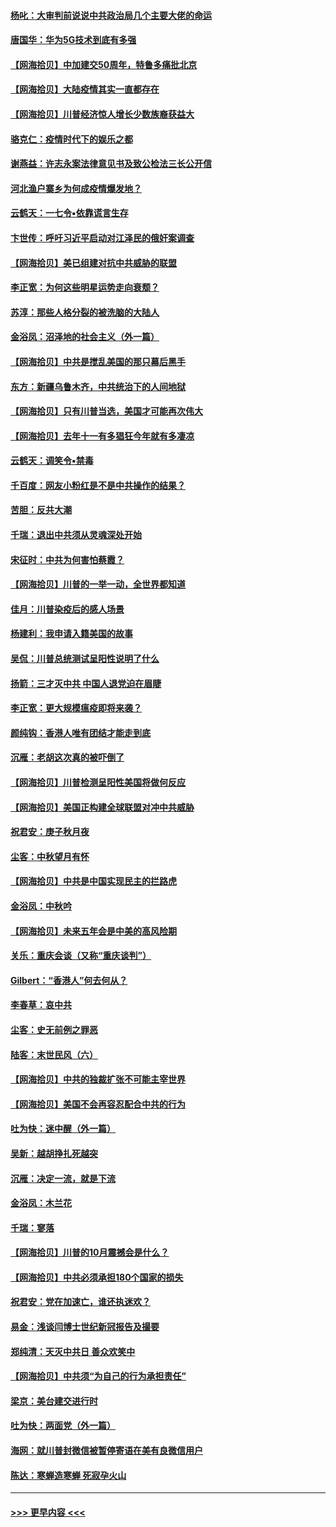#### [杨叱：大审判前说说中共政治局几个主要大佬的命运](../pages/nsc993/n12477527.md?t=10152102) 
#### [唐国华：华为5G技术到底有多强](../pages/nsc993/n12477483.md?t=10152102) 
#### [【网海拾贝】中加建交50周年，特鲁多痛批北京](../pages/nsc993/n12476892.md?t=10152102) 
#### [【网海拾贝】大陆疫情其实一直都存在](../pages/nsc993/n12473948.md?t=10152102) 
#### [【网海拾贝】川普经济惊人增长少数族裔获益大](../pages/nsc993/n12471565.md?t=10152102) 
#### [骆克仁：疫情时代下的娱乐之都](../pages/nsc993/n12471312.md?t=10152102) 
#### [谢燕益：许志永案法律意见书及致公检法三长公开信](../pages/nsc993/n12470870.md?t=10152102) 
#### [河北渔户寨乡为何成疫情爆发地？](../pages/nsc993/n12464936.md?t=10152102) 
#### [云鹤天：一七令▪依靠谎言生存](../pages/nsc993/n12470034.md?t=10152102) 
#### [卞世传：呼吁习近平启动对江泽民的俄奸案调查](../pages/nsc993/n12469722.md?t=10152102) 
#### [【网海拾贝】美已组建对抗中共威胁的联盟](../pages/nsc993/n12469018.md?t=10152102) 
#### [李正宽：为何这些明星运势走向衰颓？](../pages/nsc993/n12468730.md?t=10152102) 
#### [苏淳：那些人格分裂的被洗脑的大陆人](../pages/nsc993/n12467858.md?t=10152102) 
#### [金浴凤：沼泽地的社会主义（外一篇）](../pages/nsc993/n12467792.md?t=10152102) 
#### [【网海拾贝】中共是搅乱美国的那只幕后黑手](../pages/nsc993/n12467700.md?t=10152102) 
#### [东方：新疆乌鲁木齐，中共统治下的人间地狱](../pages/nsc993/n12466075.md?t=10152102) 
#### [【网海拾贝】只有川普当选，美国才可能再次伟大](../pages/nsc993/n12466013.md?t=10152102) 
#### [【网海拾贝】去年十一有多猖狂今年就有多凄凉](../pages/nsc993/n12463649.md?t=10152102) 
#### [云鹤天：调笑令▪禁毒](../pages/nsc993/n12462975.md?t=10152102) 
#### [千百度：网友小粉红是不是中共操作的结果？](../pages/nsc993/n12461025.md?t=10152102) 
#### [苦胆：反共大潮](../pages/nsc993/n12459469.md?t=10152102) 
#### [千瑞：退出中共须从灵魂深处开始](../pages/nsc993/n12459437.md?t=10152102) 
#### [宋征时：中共为何害怕蔡霞？](../pages/nsc993/n12459097.md?t=10152102) 
#### [【网海拾贝】川普的一举一动，全世界都知道](../pages/nsc993/n12458825.md?t=10152102) 
#### [佳月：川普染疫后的感人场景](../pages/nsc993/n12456994.md?t=10152102) 
#### [杨建利：我申请入籍美国的故事](../pages/nsc993/n12455635.md?t=10152102) 
#### [吴侃：川普总统测试呈阳性说明了什么](../pages/nsc993/n12451869.md?t=10152102) 
#### [扬箭：三才灭中共 中国人退党迫在眉睫](../pages/nsc993/n12451842.md?t=10152102) 
#### [李正宽：更大规模瘟疫即将来袭？](../pages/nsc993/n12451455.md?t=10152102) 
#### [颜纯钩：香港人唯有团结才能走到底](../pages/nsc993/n12450870.md?t=10152102) 
#### [沉雁：老胡这次真的被吓倒了](../pages/nsc993/n12449796.md?t=10152102) 
#### [【网海拾贝】川普检测呈阳性美国将做何反应](../pages/nsc993/n12449042.md?t=10152102) 
#### [【网海拾贝】美国正构建全球联盟对冲中共威胁](../pages/nsc993/n12446580.md?t=10152102) 
#### [祝君安：庚子秋月夜](../pages/nsc993/n12445870.md?t=10152102) 
#### [尘客：中秋望月有怀](../pages/nsc993/n12444632.md?t=10152102) 
#### [【网海拾贝】中共是中国实现民主的拦路虎](../pages/nsc993/n12443573.md?t=10152102) 
#### [金浴凤：中秋吟](../pages/nsc993/n12441773.md?t=10152102) 
#### [【网海拾贝】未来五年会是中美的高风险期](../pages/nsc993/n12440760.md?t=10152102) 
#### [关乐：重庆会谈（又称“重庆谈判”）](../pages/nsc993/n12437525.md?t=10152102) 
#### [Gilbert：“香港人”何去何从？](../pages/nsc993/n12435894.md?t=10152102) 
#### [李春草：哀中共](../pages/nsc993/n12435874.md?t=10152102) 
#### [尘客：史无前例之罪恶](../pages/nsc993/n12435762.md?t=10152102) 
#### [陆客：末世民风（六）](../pages/nsc993/n12435354.md?t=10152102) 
#### [【网海拾贝】中共的独裁扩张不可能主宰世界](../pages/nsc993/n12435151.md?t=10152102) 
#### [【网海拾贝】美国不会再容忍配合中共的行为](../pages/nsc993/n12433808.md?t=10152102) 
#### [吐为快：迷中醒（外一篇）](../pages/nsc993/n12433585.md?t=10152102) 
#### [吴新：越胡挣扎死越突](../pages/nsc993/n12433562.md?t=10152102) 
#### [沉雁：决定一流，就是下流](../pages/nsc993/n12432128.md?t=10152102) 
#### [金浴凤：木兰花](../pages/nsc993/n12432124.md?t=10152102) 
#### [千瑞：寥落](../pages/nsc993/n12432071.md?t=10152102) 
#### [【网海拾贝】川普的10月震撼会是什么？](../pages/nsc993/n12431624.md?t=10152102) 
#### [【网海拾贝】中共必须承担180个国家的损失](../pages/nsc993/n12428893.md?t=10152102) 
#### [祝君安：党在加速亡，谁还执迷欢？](../pages/nsc993/n12428652.md?t=10152102) 
#### [易金：浅谈闫博士世纪新冠报告及撮要](../pages/nsc993/n12426822.md?t=10152102) 
#### [郑纯清：天灭中共日 善众欢笑中](../pages/nsc993/n12426784.md?t=10152102) 
#### [【网海拾贝】中共须“为自己的行为承担责任”](../pages/nsc993/n12426067.md?t=10152102) 
#### [梁京：美台建交进行时](../pages/nsc993/n12424066.md?t=10152102) 
#### [吐为快：两面党（外一篇）](../pages/nsc993/n12424043.md?t=10152102) 
#### [海网：就川普封微信被暂停寄语在美有良微信用户](../pages/nsc993/n12424021.md?t=10152102) 
#### [陈达：寒蝉造寒蝉 死寂孕火山](../pages/nsc993/n12423958.md?t=10152102) 

----
#### [ >>> 更早内容 <<< ](../indexes/nsc993-earlier.md)
